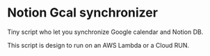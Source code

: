 # Notion Gcal synchronizer

Tiny script who let you synchronize Google calendar and Notion DB.

This script is design to run on an AWS Lambda or a Cloud RUN.

